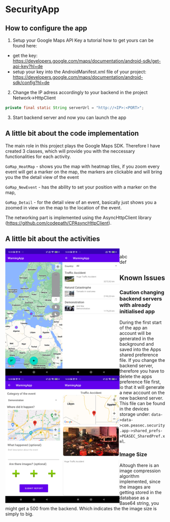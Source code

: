 # SecurityApp
## How to configure the app
1. Setup your Google Maps API Key a tutorial how to get yours can be found here:
  - get the key: <br>
  https://developers.google.com/maps/documentation/android-sdk/get-api-key?hl=de
  - setup your key into the AndroidManifest.xml file of your project: <br>
  https://developers.google.com/maps/documentation/android-sdk/config?hl=de

2. Change the IP adress accordingly to your backend in the project Network->HttpClient
```java
private final static String serverUrl = "http://<IP>:<PORT>";
```

3. Start backend server and now you can launch the app

## A little bit about the code implementation
The main role in this project plays the Google Maps SDK. Therefore I have created 3 classes, which will provide you with the neccessary functionalities for each activity.

`GoMap_HeatMap` - shows you the map with heatmap tiles, if you zoom every event will get a marker on the map, the markers are clickable and will bring you the the detail view of the event

`GoMap_NewEvent` - has the ability to set your position with a marker on the map, 

`GoMap_Detail` - for the detail view of an event, basically just shows you a zoomed in view on the map to the location of the event.

The networking part is implemented using the AsyncHttpClient library (https://github.com/codepath/CPAsyncHttpClient).

## A little bit about the activities

<img src="https://raw.githubusercontent.com/Cult0x7c/PEASEC_Security-App/main/Screenshots/Screenshot_2023-03-29-14-33-12-978_com.peasec.securityapp.jpg" width="180px" align="left">
<img src="https://raw.githubusercontent.com/Cult0x7c/PEASEC_Security-App/main/Screenshots/Screenshot_2023-03-29-14-33-24-004_com.peasec.securityapp.jpg" width="180px" align="left">
<img src="https://raw.githubusercontent.com/Cult0x7c/PEASEC_Security-App/main/Screenshots/Screenshot_2023-03-29-14-33-42-956_com.peasec.securityapp.jpg" width="180px" align="left">
<img src="https://raw.githubusercontent.com/Cult0x7c/PEASEC_Security-App/main/Screenshots/Screenshot_2023-03-29-14-34-14-622_com.peasec.securityapp.jpg" width="180px" align="left">
<br>
abc
<br />
def

## Known Issues
### Caution changing backend servers with already initialised app
During the first start of the app an account will be generated in the background and saved into the Apps shared preference file. If you change the backend server, therefore you have to delete the apps preference file first, io that it will generate a new account on the new backend server. This file can be found in the devices storage under: `data->data->com.peasec.security.app->shared_prefs->PEASEC_SharedPref.xml`.
### Image Size
Altough there is an image compression algorithm implemented, since the images are getting stored in the database as a Base64 string, you might get a 500 from the backend. Which indicates the the image size is simply to big.
